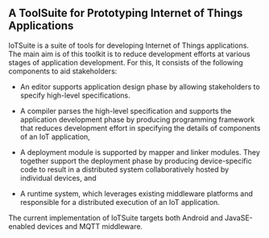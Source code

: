  A ToolSuite for Prototyping Internet of Things Applications
 -----------------------------------------------------------

IoTSuite is a suite of tools for  developing Internet of  Things  applications. 
The main aim is of this toolkit is to reduce development efforts at various stages 
of  application development. For this,  It consists of the following components 
to aid stakeholders: 

* An editor  supports application design phase by allowing stakeholders 
to specify high-level specifications.

* A compiler  parses the high-level specification and supports the application development phase 
by producing programming framework that reduces development effort in specifying the details 
of components of an IoT application, 


* A deployment module  is supported by mapper and linker modules. They together  support 
 the deployment phase by producing device-specific code to result in a distributed 
 system collaboratively hosted by individual devices, and 

* A runtime system, which leverages existing middleware platforms and 
responsible for a distributed execution of an IoT application. 

The current implementation of IoTSuite targets both Android and JavaSE-enabled 
devices and MQTT middleware. 
